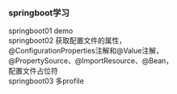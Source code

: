 ### springboot学习
springboot01 demo  
springboot02 获取配置文件的属性，  
@ConfigurationProperties注解和@Value注解，  
@PropertySource、@ImportResource、@Bean，  
配置文件占位符  
springboot03 多profile  